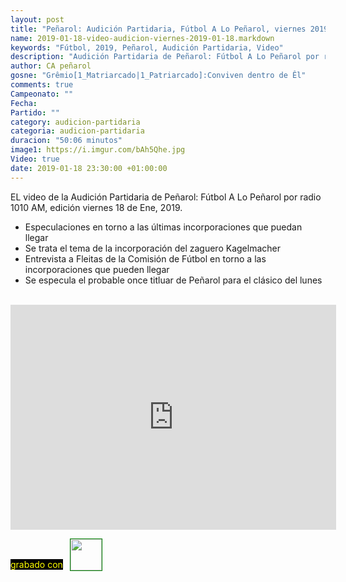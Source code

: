 ```yaml
---
layout: post
title: "Peñarol: Audición Partidaria, Fútbol A Lo Peñarol, viernes 2019-01-18 por 1010 AM"
name: 2019-01-18-video-audicion-viernes-2019-01-18.markdown
keywords: "Fútbol, 2019, Peñarol, Audición Partidaria, Video"
description: "Audición Partidaria de Peñarol: Fútbol A Lo Peñarol por radio 1010 AM, edición del viernes 18 de Ene 2019"
author: CA peñarol
gosne: "Grêmio[1_Matriarcado|1_Patriarcado]:Conviven dentro de Êl"
comments: true
Campeonato: ""
Fecha:
Partido: ""
category: audicion-partidaria
categoria: audicion-partidaria
duracion: "50:06 minutos"
image1: https://i.imgur.com/bAh5Qhe.jpg
Video: true
date: 2019-01-18 23:30:00 +01:00:00
---
```

<!---
Campeonato: <span>{{ page.Campeonato }}</span><br>
Fecha: <span>{{ page.Fecha }}</span><br>
Encuentro: <span>{{ page.Partido }}</span><br>-->

EL video de la Audición Partidaria de Peñarol: Fútbol A Lo Peñarol por radio 1010 AM, edición viernes 18 de Ene, 2019.

  - Especulaciones en torno a las últimas incorporaciones que puedan llegar
  - Se trata el tema de la incorporación del zaguero Kagelmacher
  - Entrevista a Fleitas de la Comisión de Fútbol en torno a las incorporaciones que pueden llegar
  - Se especula el probable once titluar de Peñarol para el clásico del lunes

<br>

<iframe width="521" height="360" src="https://www.youtube.com/embed/Rqs9hyAhfwk" frameborder="0" allow="accelerometer; autoplay; encrypted-media; gyroscope; picture-in-picture" allowfullscreen></iframe>

<span style="color:yellow;background:black;margin-top:0px;">grabado con</span> <a href="http://ffmpeg.org"><img src="{{ site.url }}/images/ffmpeg.png" width="50px" style="border:1px solid green;vertical-align: sub;margin-left:7px;"></a>
